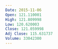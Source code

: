 ```yaml
---
Date: 2015-11-06
Open: 121.110001
High: 121.809998
Low: 120.620003
Close: 121.059998
Adj Close: 115.631737
Volume: 33042300
---
```

